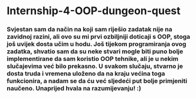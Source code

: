 # Internship-4-OOP-dungeon-quest
### Svjestan sam da način na koji sam riješio zadatak nije na zavidnoj razini, ali ovo su mi prvi ozbiljniji doticaji s OOP, stoga još uvijek dosta učim u hodu. Još tijekom programiranja ovog zadatka, shvatio sam da su neke stvari mogle biti puno bolje implementirane da sam koristio OOP tehnike, ali je u nekim slučajevima već bilo prekasno. U svakom slučaju, stvarno je dosta truda i vremena uloženo da na kraju većina toga funkcionira, a nadam se da ću već sljedeći put bolje primjeniti naučeno.  Unaprijed hvala na razumijevanju! :)
